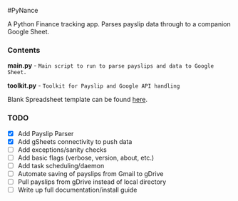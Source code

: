 #PyNance

A Python Finance  tracking app. Parses payslip data through to a companion Google Sheet.

### Contents
**main.py** - `Main script to run to parse payslips and data to Google Sheet.`

**toolkit.py** - `Toolkit for Payslip and Google API handling`

[Comment]: <> (TODO Fix the link)
Blank Spreadsheet template can be found [here](https://www.google.com).

### TODO
- [x] Add Payslip Parser
- [x] Add gSheets connectivity to push data
- [ ] Add exceptions/sanity checks
- [ ] Add basic flags (verbose, version, about, etc.)
- [ ] Add task scheduling/daemon
- [ ] Automate saving of payslips from Gmail to gDrive
- [ ] Pull payslips from gDrive instead of local directory
- [ ] Write up full documentation/install guide
